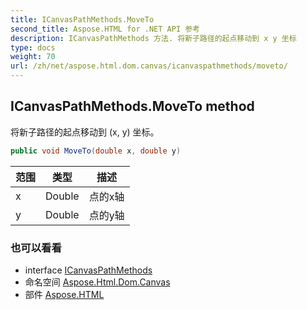 ```yaml
---
title: ICanvasPathMethods.MoveTo
second_title: Aspose.HTML for .NET API 参考
description: ICanvasPathMethods 方法. 将新子路径的起点移动到 x y 坐标
type: docs
weight: 70
url: /zh/net/aspose.html.dom.canvas/icanvaspathmethods/moveto/
---
```

## ICanvasPathMethods.MoveTo method

将新子路径的起点移动到 (x, y) 坐标。

```csharp
public void MoveTo(double x, double y)
```

| 范围 | 类型 | 描述 |
| --- | --- | --- |
| x | Double | 点的x轴 |
| y | Double | 点的y轴 |

### 也可以看看

* interface [ICanvasPathMethods](../)
* 命名空间 [Aspose.Html.Dom.Canvas](../../icanvaspathmethods/)
* 部件 [Aspose.HTML](../../../)



